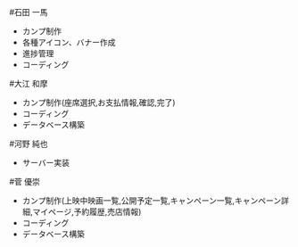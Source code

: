 #石田 一馬
- カンプ制作
- 各種アイコン、バナー作成
- 進捗管理
- コーディング

#大江 和摩
- カンプ制作(座席選択,お支払情報,確認,完了)
- コーディング
- データベース構築

#河野 純也
- サーバー実装

#菅 優崇
- カンプ制作(上映中映画一覧,公開予定一覧,キャンペーン一覧,キャンペーン詳細,マイページ,予約履歴,売店情報)
- コーディング
- データベース構築
